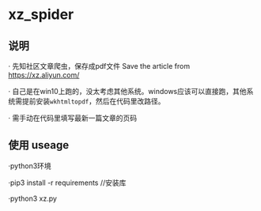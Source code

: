 # xz_spider

## 说明

· 先知社区文章爬虫，保存成pdf文件   Save the article from https://xz.aliyun.com/

· 自己是在win10上跑的，没太考虑其他系统。windows应该可以直接跑，其他系统需提前安装`wkhtmltopdf`，然后在代码里改路径。

· 需手动在代码里填写最新一篇文章的页码

## 使用 useage

·python3环境

·pip3 install -r requirements   //安装库

·python3 xz.py
